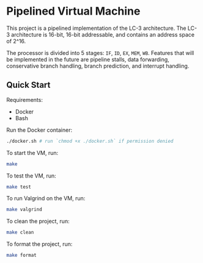 # Pipelined Virtual Machine

This project is a pipelined implementation of the LC-3 architecture.
The LC-3 architecture is 16-bit, 16-bit addressable, and contains an address
space of 2^16.

The processor is divided into 5 stages: `IF`, `ID`, `EX`, `MEM`, `WB`.
Features that will be implemented in the future are pipeline stalls, data
forwarding, conservative branch handling, branch prediction, and interrupt
handling.

## Quick Start

Requirements:
- Docker
- Bash

Run the Docker container:
```bash
./docker.sh # run `chmod +x ./docker.sh` if permission denied
```

To start the VM, run:
```bash
make
```

To test the VM, run:
```bash
make test
```

To run Valgrind on the VM, run:
```bash
make valgrind
```

To clean the project, run:
```bash
make clean 
```

To format the project, run:
```bash
make format 
```
